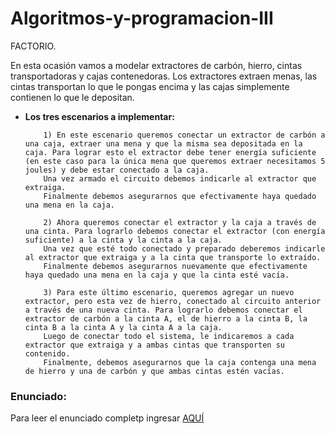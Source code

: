 # Algoritmos-y-programacion-III

FACTORIO.

En esta ocasión vamos a modelar extractores de carbón, hierro, cintas transportadoras y cajas contenedoras. Los extractores extraen menas, las cintas transportan lo que le pongas encima y las cajas simplemente contienen lo que le depositan.

* **Los tres escenarios a implementar:**

 	```
        1) En este escenario queremos conectar un extractor de carbón a una caja, extraer una mena y que la misma sea depositada en la caja. Para lograr esto el extractor debe tener energía suficiente (en este caso para la única mena que queremos extraer necesitamos 5 joules) y debe estar conectado a la caja. 
		Una vez armado el circuito debemos indicarle al extractor que extraiga.   
		Finalmente debemos asegurarnos que efectivamente haya quedado una mena en la caja. 

        2) Ahora queremos conectar el extractor y la caja a través de una cinta. Para lograrlo debemos conectar el extractor (con energía suficiente) a la cinta y la cinta a la caja.
		Una vez que esté todo conectado y preparado deberemos indicarle al extractor que extraiga y a la cinta que transporte lo extraído.
		Finalmente debemos asegurarnos nuevamente que efectivamente haya quedado una mena en la caja y que la cinta esté vacía.

		3) Para este último escenario, queremos agregar un nuevo extractor, pero esta vez de hierro, conectado al circuito anterior a través de una nueva cinta. Para lograrlo debemos conectar el extractor de carbón a la cinta A, el de hierro a la cinta B, la cinta B a la cinta A y la cinta A a la caja.
		Luego de conectar todo el sistema, le indicaremos a cada extractor que extraiga y a ambas cintas que transporten su contenido.
		Finalmente, debemos asegurarnos que la caja contenga una mena de hierro y una de carbón y que ambas cintas estén vacías.
    ```

### Enunciado:

Para leer el enunciado completp ingresar
<a href="htttps://github.com/IAvecilla/Algoritmos-y-programacion-III/blob/main/01-Factorio/Consigna.md" target="_blank">AQUÍ<a>